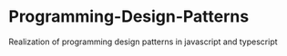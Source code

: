 # Programming-Design-Patterns
Realization of programming design patterns in javascript and typescript
